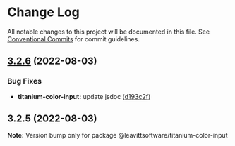 # Change Log

All notable changes to this project will be documented in this file.
See [Conventional Commits](https://conventionalcommits.org) for commit guidelines.

## [3.2.6](https://github.com/LeavittSoftware/titanium-elements/compare/@leavittsoftware/titanium-color-input@3.2.5...@leavittsoftware/titanium-color-input@3.2.6) (2022-08-03)


### Bug Fixes

* **titanium-color-input:** update jsdoc ([d193c2f](https://github.com/LeavittSoftware/titanium-elements/commit/d193c2fcccd121879a0c48906185210e31ff3bd9))





## 3.2.5 (2022-08-03)

**Note:** Version bump only for package @leavittsoftware/titanium-color-input
